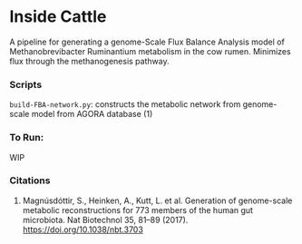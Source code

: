 # Inside Cattle

A pipeline for generating a genome-Scale Flux Balance Analysis model of Methanobrevibacter Ruminantium metabolism in the cow rumen. Minimizes flux through the methanogenesis pathway.

### Scripts
`build-FBA-network.py`: constructs the metabolic network from genome-scale model from AGORA database (1)

### To Run:
WIP

### Citations
1. Magnúsdóttir, S., Heinken, A., Kutt, L. et al. Generation of genome-scale metabolic reconstructions for 773 members of the human gut microbiota. Nat Biotechnol 35, 81–89 (2017). https://doi.org/10.1038/nbt.3703
